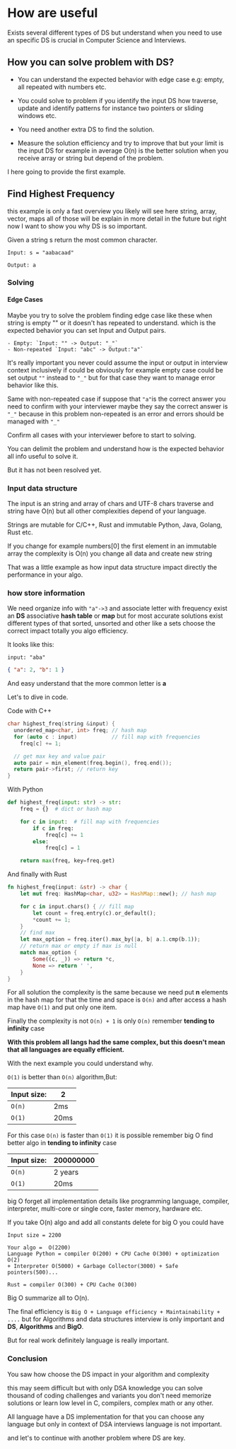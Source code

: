 # How are useful

Exists several different types of DS but understand when you need to use an
specific DS is crucial in Computer Science and Interviews.

## How you can solve problem with DS?

- You can understand the expected behavior with edge case e.g: empty, all
  repeated with numbers etc.

- You could solve to problem if you identify the input DS how traverse, update
  and identify patterns for instance two pointers or sliding windows etc.

- You need another extra DS to find the solution.

- Measure the solution efficiency and try to improve that but your limit is the
  input DS for example in average O(n) is the better solution when you receive
  array or string but depend of the problem.

I here going to provide the first example.

## Find Highest Frequency

this example is only a fast overview you likely will see here string, array,
vector, maps all of those will be explain in more detail in the future but right
now I want to show you why DS is so important.

Given a string s return the most common character.

`Input: s = "aabacaad"`

`Output: a`

### Solving

#### Edge Cases

Maybe you try to solve the problem finding edge case like these when string is
empty "" or it doesn't has repeated to understand. which is the expected
behavior you can set Input and Output pairs.

    - Empty: `Input: "" -> Output: "_"`
    - Non-repeated `Input: "abc" -> Output:"a"`

It's really important you never could assume the input or output in interview
context inclusively if could be obviously for example empty case could be set
output `""` instead to `"_"` but for that case they want to manage error
behavior like this.

Same with non-repeated case if suppose that `"a"`is the correct answer you need
to confirm with your interviewer maybe they say the correct answer is `"_"`
because in this problem non-repeated is an error and errors should be managed
with `"_"`

Confirm all cases with your interviewer before to start to solving.

You can delimit the problem and understand how is the expected behavior all info
useful to solve it.

But it has not been resolved yet.

### Input data structure

The input is an string and array of chars and UTF-8 chars traverse and string
have O(n) but all other complexities depend of your language.

Strings are mutable for C/C++, Rust and immutable Python, Java, Golang, Rust
etc.

If you change for example numbers[0] the first element in an immutable array the
complexity is O(n) you change all data and create new string

That was a little example as how input data structure impact directly the
performance in your algo.

### how store information

We need organize info with `"a"->3` and associate letter with frequency exist an
**DS** associative **hash table** or **map** but for most accurate solutions
exist different types of that sorted, unsorted and other like a sets choose the
correct impact totally you algo efficiency.

It looks like this:

`input: "aba"`

```json
{ "a": 2, "b": 1 }
```

And easy understand that the more common letter is **a**

Let's to dive in code.

Code with C++

```c++
char highest_freq(string &input) {
  unordered_map<char, int> freq; // hash map
  for (auto c : input)           // fill map with frequencies
    freq[c] += 1;

  // get max key and value pair
  auto pair = min_element(freq.begin(), freq.end());
  return pair->first; // return key
}
```

With Python

```python
def highest_freq(input: str) -> str:
    freq = {}  # dict or hash map

    for c in input:  # fill map with frequencies
        if c in freq:
            freq[c] += 1
        else:
            freq[c] = 1

    return max(freq, key=freq.get)
```

And finally with Rust

```rust
fn highest_freq(input: &str) -> char {
    let mut freq: HashMap<char, u32> = HashMap::new(); // hash map

    for c in input.chars() { // fill map
        let count = freq.entry(c).or_default();
        *count += 1;
    }
    // find max
    let max_option = freq.iter().max_by(|a, b| a.1.cmp(b.1));
    // return max or empty if max is null
    match max_option {
        Some((c, _)) => return *c,
        None => return ' ',
    }
}
```

For all solution the complexity is the same because we need put **n** elements
in the hash map for that the time and space is `O(n)` and after access a hash
map have `O(1)` and put only one item.

Finally the complexity is not `O(n) + 1` is only `O(n)` remember **tending to
infinity** case

**With this problem all langs had the same complex, but this doesn't mean that
all languages are equally efficient.**

With the next example you could understand why.

`O(1)` is better than `O(n)` algorithm,But:

| Input size: | 2    |
| ----------- | ---- |
| `O(n)`      | 2ms  |
| `O(1)`      | 20ms |

For this case `O(n)` is faster than `O(1)` it is possible remember big O find
better algo in **tending to infinity** case

| Input size: | 200000000 |
| ----------- | --------- |
| `O(n)`      | 2 years   |
| `O(1)`      | 20ms      |

big O forget all implementation details like programming language, compiler,
interpreter, multi-core or single core, faster memory, hardware etc.

If you take O(n) algo and add all constants delete for big O you could have

```
Input size = 2200

Your algo =  O(2200)
Language Python = compiler O(200) + CPU Cache O(300) + optimization O(2) 
+ Interpreter O(5000) + Garbage Collector(3000) + Safe pointers(500)...

Rust = compiler O(300) + CPU Cache O(300)
```

Big O summarize all to O(n).

The final efficiency is `Big O + Language efficiency + Maintainability + ....`
but for Algorithms and data structures interview is only important and **DS**,
**Algorithms** and **BigO**.

But for real work definitely language is really important.

### Conclusion

You saw how choose the DS impact in your algorithm and complexity

this may seem difficult but with only DSA knowledge you can solve thousand of
coding challenges and variants you don't need memorize solutions or learn low
level in C, compilers, complex math or any other.

All language have a DS implementation for that you can choose any language but
only in context of DSA interviews language is not important.

and let's to continue with another problem where DS are key.
